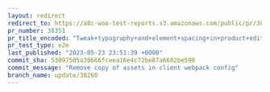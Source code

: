 ```yaml
---
layout: redirect
redirect_to: https://a8c-woo-test-reports.s3.amazonaws.com/public/pr/38351/e2e/index.html
pr_number: 38351
pr_title_encoded: "Tweak+typography+and+element+spacing+in+product+editor"
pr_test_type: e2e
last_published: "2023-05-23 23:51:39 +0000"
commit_sha: 53097505a30666fceea16e4c72be87a6602be598
commit_message: "Remove copy of assets in client webpack config"
branch_name: update/38260
---
```

